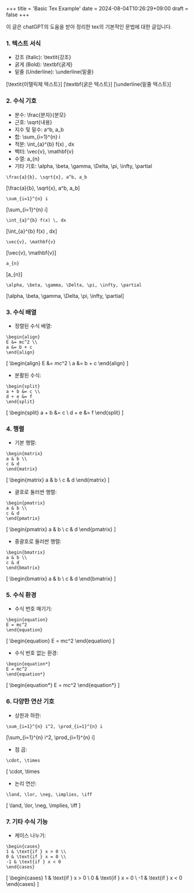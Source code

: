 +++
title = 'Basic Tex Example'
date = 2024-08-04T10:26:29+09:00
draft = false
+++

이 글은 chatGPT의 도움을 받아 정리한 tex의 기본적인 문법에 대한 글입니다.

### 1. 텍스트 서식
* 강조 (Italic): \textit{강조}
* 굵게 (Bold): \textbf{굵게}
* 밑줄 (Underline): \underline{밑줄}

\[\textit{이탤릭체 텍스트}\]
\[\textbf{굵은 텍스트}\]
\[\underline{밑줄 텍스트}\]

### 2. 수식 기호
* 분수: \frac{분자}{분모}
* 근호: \sqrt{내용}
* 지수 및 밑수: a^b, a_b
* 합: \sum_{i=1}^{n} i
* 적분: \int_{a}^{b} f(x) \, dx
* 벡터: \vec{v}, \mathbf{v}
* 수열: a_{n}
* 기타 기호: \alpha, \beta, \gamma, \Delta, \pi, \infty, \partial

~~~
\frac{a}{b}, \sqrt{x}, a^b, a_b
~~~
\[\frac{a}{b}, \sqrt{x}, a^b, a_b\]
~~~
\sum_{i=1}^{n} i
~~~
\[\sum_{i=1}^{n} i\]
~~~
\int_{a}^{b} f(x) \, dx
~~~
\[\int_{a}^{b} f(x) \, dx\]
~~~
\vec{v}, \mathbf{v}
~~~
\[\vec{v}, \mathbf{v}\]
~~~
a_{n}
~~~
\[a_{n}\]
~~~
\alpha, \beta, \gamma, \Delta, \pi, \infty, \partial
~~~
\[\alpha, \beta, \gamma, \Delta, \pi, \infty, \partial\]

### 3. 수식 배열

* 정렬된 수식 배열:
~~~
\begin{align}
E &= mc^2 \\
a &= b + c
\end{align}
~~~
\[
\begin{align}
E &= mc^2 \\
a &= b + c
\end{align}
\]

* 분활된 수식:
~~~
\begin{split}
a + b &= c \\
d + e &= f
\end{split}
~~~
\[
\begin{split}
a + b &= c \\
d + e &= f
\end{split}
\]

### 4. 행렬

* 기본 행렬:
~~~
\begin{matrix}
a & b \\
c & d
\end{matrix}
~~~
\[
\begin{matrix}
a & b \\
c & d
\end{matrix}
\]

* 괄호로 둘러싼 행렬:
~~~
\begin{pmatrix}
a & b \\
c & d
\end{pmatrix}
~~~
\[
\begin{pmatrix}
a & b \\
c & d
\end{pmatrix}
\]

* 중괄호로 둘러싼 행렬:
~~~
\begin{bmatrix}
a & b \\
c & d
\end{bmatrix}
~~~
\[
\begin{bmatrix}
a & b \\
c & d
\end{bmatrix}
\]

### 5. 수식 환경

* 수식 번호 매기기:
~~~
\begin{equation}
E = mc^2
\end{equation}
~~~
\[
\begin{equation}
E = mc^2
\end{equation}
\]

* 수식 번호 없는 환경:
~~~
\begin{equation*}
E = mc^2
\end{equation*}
~~~
\[
\begin{equation*}
E = mc^2
\end{equation*}
\]

### 6. 다양한 연산 기호

* 상한과 하한:
~~~
\sum_{i=1}^{n} i^2, \prod_{i=1}^{n} i
~~~
\[\sum_{i=1}^{n} i^2, \prod_{i=1}^{n} i\]

* 점 곱:
~~~
\cdot, \times
~~~
\[
\cdot, \times

* 논리 연산:
~~~
\land, \lor, \neg, \implies, \iff
~~~
\[
\land, \lor, \neg, \implies, \iff
\]

### 7. 기타 수식 기능

* 케이스 나누기:
~~~
\begin{cases}
1 & \text{if } x > 0 \\
0 & \text{if } x = 0 \\
-1 & \text{if } x < 0
\end{cases}
~~~
\[
\begin{cases}
1 & \text{if } x > 0 \\
0 & \text{if } x = 0 \\
-1 & \text{if } x < 0
\end{cases}
\]

